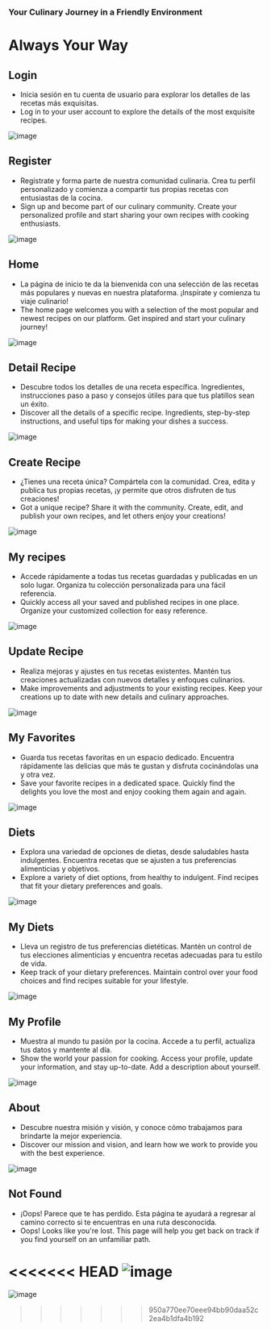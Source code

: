 ### Your Culinary Journey in a Friendly Environment
# Always Your Way

## Login

- Inicia sesión en tu cuenta de usuario para explorar los detalles de las recetas más exquisitas.
- Log in to your user account to explore the details of the most exquisite recipes.

![image](https://github.com/Age-NteK/FOOD/assets/107895191/cd20b38c-97cb-44ba-ad73-dbd4210f00ce)

## Register

- Regístrate y forma parte de nuestra comunidad culinaria. Crea tu perfil personalizado y comienza a compartir tus propias recetas con entusiastas de la cocina.
- Sign up and become part of our culinary community. Create your personalized profile and start sharing your own recipes with cooking enthusiasts.

![image](https://github.com/Age-NteK/FOOD/assets/107895191/606336c0-e91e-478f-86ad-be8d7869076e)

## Home

- La página de inicio te da la bienvenida con una selección de las recetas más populares y nuevas en nuestra plataforma. ¡Inspírate y comienza tu viaje culinario!
- The home page welcomes you with a selection of the most popular and newest recipes on our platform. Get inspired and start your culinary journey!

![image](https://github.com/Age-NteK/FOOD/assets/107895191/ac927628-8f10-4210-aba5-cb6693d42e43)

## Detail Recipe

- Descubre todos los detalles de una receta específica. Ingredientes, instrucciones paso a paso y consejos útiles para que tus platillos sean un éxito.
- Discover all the details of a specific recipe. Ingredients, step-by-step instructions, and useful tips for making your dishes a success.

![image](https://github.com/Age-NteK/FOOD/assets/107895191/cb380ccd-c5a3-46a8-aa0b-e1d7b1d2fc6b)

## Create Recipe

- ¿Tienes una receta única? Compártela con la comunidad. Crea, edita y publica tus propias recetas, ¡y permite que otros disfruten de tus creaciones!
- Got a unique recipe? Share it with the community. Create, edit, and publish your own recipes, and let others enjoy your creations!

![image](https://github.com/Age-NteK/FOOD/assets/107895191/b0670582-2281-4d0e-8040-553638beb576)

## My recipes

- Accede rápidamente a todas tus recetas guardadas y publicadas en un solo lugar. Organiza tu colección personalizada para una fácil referencia.
- Quickly access all your saved and published recipes in one place. Organize your customized collection for easy reference.

![image](https://github.com/Age-NteK/FOOD/assets/107895191/25042227-c418-46b1-a8ac-e19739bd79d1)

## Update Recipe

- Realiza mejoras y ajustes en tus recetas existentes. Mantén tus creaciones actualizadas con nuevos detalles y enfoques culinarios.
- Make improvements and adjustments to your existing recipes. Keep your creations up to date with new details and culinary approaches.

![image](https://github.com/Age-NteK/FOOD/assets/107895191/e5fc2742-eb27-4686-bef7-9ef5cee33f31)

## My Favorites

- Guarda tus recetas favoritas en un espacio dedicado. Encuentra rápidamente las delicias que más te gustan y disfruta cocinándolas una y otra vez.
- Save your favorite recipes in a dedicated space. Quickly find the delights you love the most and enjoy cooking them again and again.

![image](https://github.com/Age-NteK/FOOD/assets/107895191/60917b8d-b1fe-4e9f-8658-35e2ce69bc10)

## Diets

- Explora una variedad de opciones de dietas, desde saludables hasta indulgentes. Encuentra recetas que se ajusten a tus preferencias alimenticias y objetivos.
- Explore a variety of diet options, from healthy to indulgent. Find recipes that fit your dietary preferences and goals.

![image](https://github.com/Age-NteK/FOOD/assets/107895191/7cd84887-4f00-4f89-814f-8129c20ee2f4)

## My Diets

- Lleva un registro de tus preferencias dietéticas. Mantén un control de tus elecciones alimenticias y encuentra recetas adecuadas para tu estilo de vida.
- Keep track of your dietary preferences. Maintain control over your food choices and find recipes suitable for your lifestyle.

![image](https://github.com/Age-NteK/FOOD/assets/107895191/54762ad5-d77e-444c-9ebb-77a6a4768120)

## My Profile

- Muestra al mundo tu pasión por la cocina. Accede a tu perfil, actualiza tus datos y mantente al día.
- Show the world your passion for cooking. Access your profile, update your information, and stay up-to-date. Add a description about yourself.

![image](https://github.com/Age-NteK/FOOD/assets/107895191/080f93c8-7303-44d2-8d1d-18c1c45c9cd2)

## About

- Descubre nuestra misión y visión, y conoce cómo trabajamos para brindarte la mejor experiencia.
- Discover our mission and vision, and learn how we work to provide you with the best experience.

![image](https://github.com/Age-NteK/FOOD/assets/107895191/1d6a9ffa-bc02-4d85-a202-cf3f65370a9c)

## Not Found

- ¡Oops! Parece que te has perdido. Esta página te ayudará a regresar al camino correcto si te encuentras en una ruta desconocida.
- Oops! Looks like you're lost. This page will help you get back on track if you find yourself on an unfamiliar path.

<<<<<<< HEAD
![image](https://github.com/Age-NteK/FOOD/assets/107895191/aab2fed1-b9f8-4171-a588-73c56a9c2a58)
=======
![image](https://github.com/Age-NteK/FOOD/assets/107895191/aab2fed1-b9f8-4171-a588-73c56a9c2a58)

>>>>>>> 950a770ee70eee94bb90daa52c2ea4b1dfa4b192

